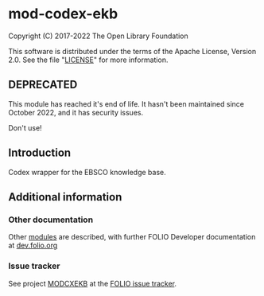 # mod-codex-ekb

Copyright (C) 2017-2022 The Open Library Foundation

This software is distributed under the terms of the Apache License,
Version 2.0. See the file "[LICENSE](LICENSE)" for more information.

## DEPRECATED
This module has reached it's end of life. It hasn't been maintained since October 2022, and it has security issues.

Don't use!

## Introduction

Codex wrapper for the EBSCO knowledge base.

## Additional information

### Other documentation

Other [modules](https://dev.folio.org/source-code/#server-side) are described,
with further FOLIO Developer documentation at [dev.folio.org](https://dev.folio.org/)

### Issue tracker

See project [MODCXEKB](https://issues.folio.org/browse/MODCXEKB)
at the [FOLIO issue tracker](https://dev.folio.org/guidelines/issue-tracker).
